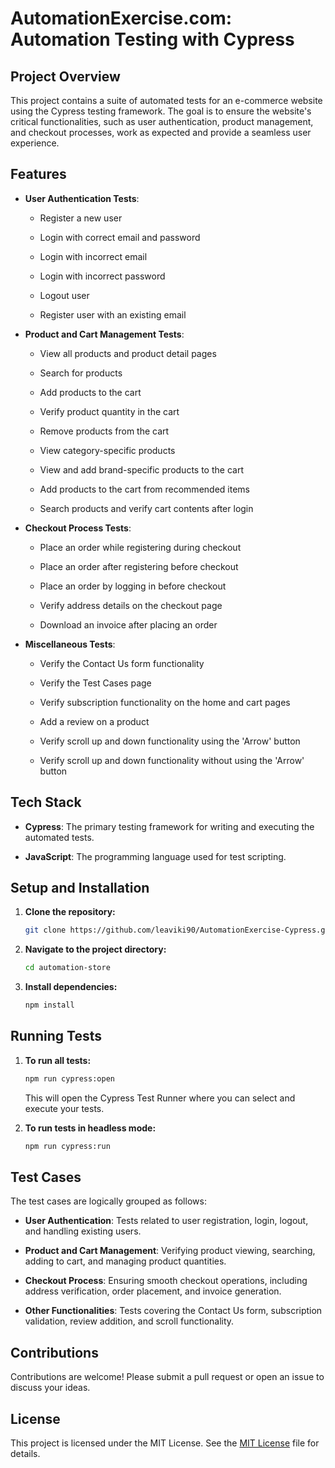 AutomationExercise.com: Automation Testing with Cypress
==========================================

Project Overview
----------------

This project contains a suite of automated tests for an e-commerce website using the Cypress testing framework. The goal is to ensure the website's critical functionalities, such as user authentication, product management, and checkout processes, work as expected and provide a seamless user experience.

Features
--------

*   **User Authentication Tests**:
    
    *   Register a new user
        
    *   Login with correct email and password
      
    *   Login with incorrect email
        
    *   Login with incorrect password
        
    *   Logout user
        
    *   Register user with an existing email
        
*   **Product and Cart Management Tests**:
    
    *   View all products and product detail pages
        
    *   Search for products
        
    *   Add products to the cart
        
    *   Verify product quantity in the cart
        
    *   Remove products from the cart
        
    *   View category-specific products
        
    *   View and add brand-specific products to the cart
        
    *   Add products to the cart from recommended items
        
    *   Search products and verify cart contents after login
        
*   **Checkout Process Tests**:
    
    *   Place an order while registering during checkout
        
    *   Place an order after registering before checkout
        
    *   Place an order by logging in before checkout
        
    *   Verify address details on the checkout page
        
    *   Download an invoice after placing an order
        
*   **Miscellaneous Tests**:
    
    *   Verify the Contact Us form functionality
        
    *   Verify the Test Cases page
        
    *   Verify subscription functionality on the home and cart pages
        
    *   Add a review on a product
        
    *   Verify scroll up and down functionality using the 'Arrow' button
        
    *   Verify scroll up and down functionality without using the 'Arrow' button
        

Tech Stack
----------

*   **Cypress**: The primary testing framework for writing and executing the automated tests.
    
*   **JavaScript**: The programming language used for test scripting.
    

## Setup and Installation

1. **Clone the repository:**

    ```bash
    git clone https://github.com/leaviki90/AutomationExercise-Cypress.git
    ```

2. **Navigate to the project directory:**

    ```bash
    cd automation-store
    ```

3. **Install dependencies:**

    ```bash
    npm install
    ```

## Running Tests

1. **To run all tests:**

    ```bash
    npm run cypress:open
    ```

    This will open the Cypress Test Runner where you can select and execute your tests.

2. **To run tests in headless mode:**

    ```bash
    npm run cypress:run
    ```

    

Test Cases
----------

The test cases are logically grouped as follows:

*   **User Authentication**: Tests related to user registration, login, logout, and handling existing users.
    
*   **Product and Cart Management**: Verifying product viewing, searching, adding to cart, and managing product quantities.
    
*   **Checkout Process**: Ensuring smooth checkout operations, including address verification, order placement, and invoice generation.
    
*   **Other Functionalities**: Tests covering the Contact Us form, subscription validation, review addition, and scroll functionality.
    

Contributions
-------------

Contributions are welcome! Please submit a pull request or open an issue to discuss your ideas.

License
-------

This project is licensed under the MIT License. See the [MIT License](/LICENSE.txt) file for details.

